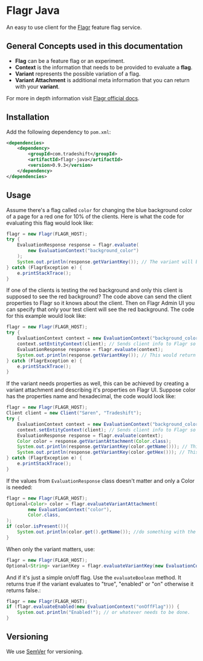 # Flagr Java

An easy to use client for the [Flagr](https://checkr.github.io/flagr) feature flag service.

## General Concepts used in this documentation
 * **Flag** can be a feature flag or an experiment.
 * **Context** is the information that needs to be provided to evaluate a **flag**.
 * **Variant** represents the possible variation of a flag.
 * **Variant Attachment**  is additional meta information that you can return with your **variant**.

For more in depth information visit [Flagr official docs](https://checkr.github.io/flagr/#/home).

## Installation

Add the following dependency to `pom.xml`:
```xml
<dependencies>
    <dependency>
        <groupId>com.tradeshift</groupId>
        <artifactId>flagr-java</artifactId>
        <version>0.9.3</version>
    </dependency>
</dependencies>
```

## Usage

Assume there's a flag called `color` for changing the blue background color of a page for a red one for 10% of the clients. Here is what the code for evaluating this flag would look like:

````java
flagr = new Flagr(FLAGR_HOST);
try {
    EvaluationResponse response = flagr.evaluate(
        new EvaluationContext("background_color")
    );
    System.out.println(response.getVariantKey()); // The variant will be red for 10% of evaluations
} catch (FlagrException e) {
    e.printStackTrace();
}
````

If one of the clients is testing the red background and only this client is supposed to see the red background?
The code above can send the client properties to Flagr so it knows about the client. Then on Flagr Admin UI you can specify that only your test client will see the red background.
The code for this example would look like:
````java
flagr = new Flagr(FLAGR_HOST);
try {
    EvaluationContext context = new EvaluationContext("background_color");
    context.setEntityContext(client); // Sends client info to Flagr so you can filter by one of it's properties on the UI.
    EvaluationResponse response = flagr.evaluate(context);
    System.out.println(response.getVariantKey()); // This would return red for the client(s) you select on Flagr UI.
} catch (FlagrException e) {
    e.printStackTrace();
}
````

If the variant needs properties as well, this can be achieved by creating
a variant attachment and describing it's properties on Flagr UI. Suppose
color has the properties name and hexadecimal, the code would look like:
````java
flagr = new Flagr(FLAGR_HOST);
Client client = new Client("Søren", "Tradeshift");
try {
    EvaluationContext context = new EvaluationContext("background_color");
    context.setEntityContext(client); // Sends client info to Flagr so you can filter by one of it's properties on the UI.
    EvaluationResponse response = flagr.evaluate(context);
    Color color = response.getVariantAttachment(Color.class);
    System.out.println(response.getVariantKey(color.getName())); // This would return red for the client(s) you select on Flagr UI.
    System.out.println(response.getVariantKey(color.getHex())); // This would return #FF0000 for example.
} catch (FlagrException e) {
    e.printStackTrace();
}
````

If the values from `EvaluationResponse` class doesn't matter and only a Color is needed:
````java
flagr = new Flagr(FLAGR_HOST);
Optional<Color> color = flagr.evaluateVariantAttachment(
        new EvaluationContext("color"),
        Color.class,
);
if (color.isPresent()){
    System.out.println(color.get().getName()); //do something with the color
}
````

When only the variant matters, use:
````java
flagr = new Flagr(FLAGR_HOST);
Optional<String> variantKey = flagr.evaluateVariantKey(new EvaluationContext("myflag")));
````

And if it's just a simple on/off flag. Use the `evaluateBoolean` method. 
It returns true if the variant evaluates to "true", "enabled" or "on" otherwise it returns false.:
````java
flagr = new Flagr(FLAGR_HOST);
if (flagr.evaluateEnabled(new EvaluationContext("onOffFlag"))) {
    System.out.println("Enabled!"); // or whatever needs to be done.
}
````

## Versioning

We use [SemVer](http://semver.org/) for versioning.
